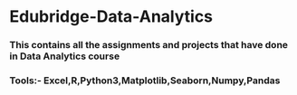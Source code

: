 # Edubridge-Data-Analytics
### This contains all the assignments and projects that have done in Data Analytics course 
### Tools:- Excel,R,Python3,Matplotlib,Seaborn,Numpy,Pandas
